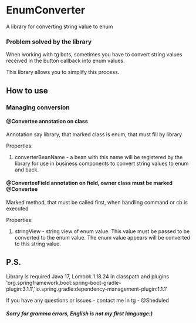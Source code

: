 # EnumConverter

A library for converting string value to enum

### Problem solved by the library

When working with tg bots, sometimes you have to convert
string values received in the button callback into enum values.


This library allows you to simplify this process.

## How to use

### Managing conversion

#### @Convertee annotation on class
Annotation say library, that marked class is enum, that must fill by library

Properties:
1. converterBeanName - a bean with this name will be registered by the library for use in business
components to convert string values to enum and back.

#### @ConverteeField annotation on field, owner class must be marked @Convertee
Marked method, that must be called first, when handling command or cb is executed

Properties:
1. stringView - string view of enum value. This value must be passed
to be converted to the enum value. The enum value appears will be converted to this string value.


## P.S.
Library is required Java 17, Lombok 1.18.24 in classpath and plugins
'org.springframework.boot:spring-boot-gradle-plugin:3.1.1','io.spring.gradle:dependency-management-plugin:1.1.1'

If you have any questions or issues - contact me in tg - @Sheduled

##### Sorry for gramma errors, English is not my first language:)
